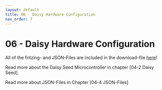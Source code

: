 ```yaml
---
layout: default
title: 06 - Daisy Hardware Configuration
nav_order: 7
---
```


# 06 - Daisy Hardware Configuration

All of the fritzing- and JSON-Files are included in the download-file <a href="{{ site.baseurl }}/assets/pd-patches/pd-examples.zip" download>here</a>!

Read more about the Daisy Seed Microcontroller in chapter [04-2 Daisy Seed].

Read more about JSON-Files in Chapter [04-4 JSON-Files]

